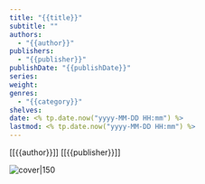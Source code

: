 ```yaml
---
title: "{{title}}"
subtitle: ""
authors:
  - "{{author}}"
publishers:
  - "{{publisher}}"
publishDate: "{{publishDate}}"
series: 
weight: 
genres:
  - "{{category}}"
shelves: 
date: <% tp.date.now("yyyy-MM-DD HH:mm") %>
lastmod: <% tp.date.now("yyyy-MM-DD HH:mm") %>
---
```


[[{{author}}]]
[[{{publisher}}]]

![cover|150]({{coverUrl}})